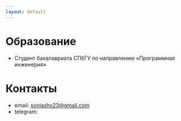 ```yaml
---
layout: default
---
```


# Образование
- Студент бакалавриата СПбГУ по направлению «Программная инженерия»

# Контакты
- email: soniashv23@gmail.com
- telegram: [<fshv23>](https://t.me/<fshv23>)
